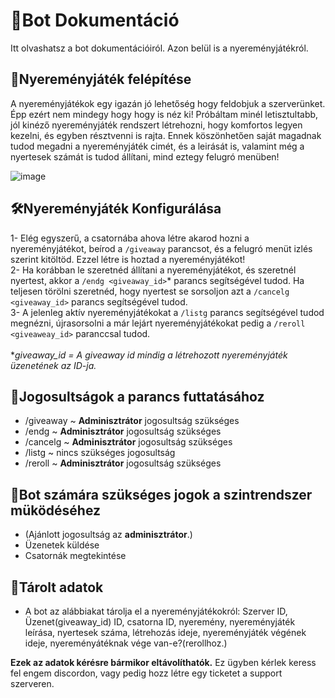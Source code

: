 # 📘Bot Dokumentáció <br>
Itt olvashatsz a bot dokumentációiról. Azon belül is a nyereményjátékról.<br>
## 🎉Nyereményjáték felépítése<br>
A nyereményjátékok egy igazán jó lehetőség hogy feldobjuk a szerverünket. Épp ezért nem mindegy hogy hogy is néz ki! Próbáltam minél letisztultabb, jól kinéző nyereményjáték rendszert létrehozni, hogy komfortos legyen 
kezelni, és egyben résztvenni is rajta. Ennek köszönhetően saját magadnak tudod megadni a nyereményjáték cimét, és a leirását is, valamint még a nyertesek számát is tudod állítani, mind eztegy felugró menüben!<br>

![image](https://github.com/user-attachments/assets/b1563fb2-4622-4a02-ac8b-71219b4bbb4c)
<br>

## 🛠Nyereményjáték Konfigurálása
1- Elég egyszerű, a csatornába ahova létre akarod hozni a nyereményjátékot, beírod a `/giveaway` parancsot, és a felugró menüt izlés szerint kitöltöd. Ezzel létre is hoztad a nyereményjátékot!<br>
2- Ha korábban le szeretnéd állítani a nyereményjátékot, és szeretnél nyertest, akkor a `/endg <giveaway_id>`* parancs segítségével tudod. Ha teljesen törölni szeretnéd, hogy nyertest se sorsoljon azt a
`/cancelg <giveaway_id>` parancs segítségével tudod.<br>
3- A jelenleg aktív nyereményjátékokat a `/listg` parancs segítségével tudod megnézni, újrasorsolni a már lejárt nyereményjátékokat pedig a `/reroll <giveaweay_id>` paranccsal tudod.<br>
<br>
**giveaway_id = A giveaway id mindig a létrehozott nyereményjáték üzenetének az ID-ja.*

## 🔔Jogosultságok a parancs futtatásához
  - /giveaway ~ **Adminisztrátor** jogosultság szükséges
  - /endg ~ **Adminisztrátor** jogosultság szükséges
  - /cancelg ~ **Adminisztrátor** jogosultság szükséges
  - /listg ~ nincs szükséges jogosultság
  - /reroll ~ **Adminisztrátor** jogosultság szükséges

## 🤖Bot számára szükséges jogok a szintrendszer müködéséhez
  - (Ajánlott jogosultság az **adminisztrátor**.)
  - Üzenetek küldése
  - Csatornák megtekintése

## 📁Tárolt adatok
  - A bot az alábbiakat tárolja el a nyereményjátékokról: Szerver ID, Üzenet(giveaway_id) ID, csatorna ID, nyeremény, nyereményjáték leírása, nyertesek száma, létrehozás ideje, nyereményjáték végének ideje, nyereményátéknak vége van-e?(rerollhoz.)

**Ezek az adatok kérésre bármikor eltávolíthatók.**
Ez ügyben kérlek keress fel engem discordon, vagy pedig hozz létre egy ticketet a support szerveren.
